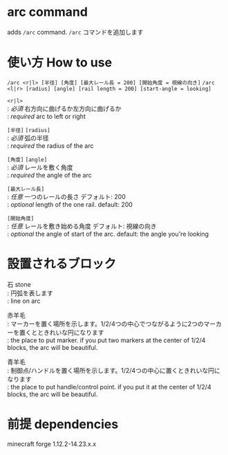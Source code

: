 # arc command 

adds `/arc` command.
`/arc` コマンドを追加します

# 使い方 How to use

`/arc <r|l> [半径] [角度] [最大レール長 = 200] [開始角度 = 視線の向き]`
`/arc <l|r> [radius] [angle] [rail length = 200] [start-angle = looking]`

`<r|l>`\
:  *必須* 右方向に曲げるか左方向に曲げるか\
:  *required* arc to left or right

`[半径]` `[radius]`\
:  *必須* 弧の半径\
:  *required* the radius of the arc

`[角度]` `[angle]`\
:  *必須* レールを敷く角度\
:  *required* the angle of the arc

`[最大レール長]`\
:  *任意* 一つのレールの長さ デフォルト: 200\
:  *optional* length of the one rail. default: 200

`[開始角度]`\
:  *任意* レールを敷き始める角度 デフォルト: 視線の向き\
:  *optional* the angle of start of the arc. default: the angle you're looking

# 設置されるブロック

石 stone\
:  円弧を表します\
:  line on arc

赤羊毛\
:  マーカーを置く場所を示します。1/2/4つの中心でつながるように2つのマーカーを置くとときれいな円になります\
:  the place to put marker. if you put two markers at the center of 1/2/4 blocks, the arc will be beautiful.

青羊毛\
:  制御点/ハンドルを置く場所を示します。1/2/4つの中心に置くときれいな円になります\
:  the place to put handle/control point. if you put it at the center of 1/2/4 blocks, the arc will be beautiful.

# 前提 dependencies

minecraft forge 1.12.2-14.23.x.x
